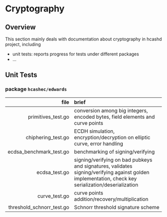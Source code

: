 # Cryptography

## Overview  
This section mainly deals with documentation about cryptography in hcashd project, including  
+ unit tests: reports progress for tests under different packages    
+ ...  

## Unit Tests  
### package `hcashec/edwards`  
| file  | brief |  
|-----:|:-----|  
| primitives_test.go  | conversion among big integers, encoded bytes, field elements and curve points |  
| chiphering_test.go  | ECDH simulation, encryption/decryption on elliptic curve, error handling  |     
| ecdsa_benchmark_test.go | benchmarking of signing/verifying |   
| ecdsa_test.go | signing/verifying on bad pubkeys and signatures, validates signing/verifying against golden implementation, check key serialization/deserialization |    
| curve_test.go | curve points addition/recovery/multiplication |  
| threshold_schnorr_test.go | Schnorr threshold signature scheme  |     
